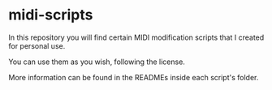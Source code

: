 # midi-scripts

In this repository you will find certain MIDI modification scripts that I created for personal use.

You can use them as you wish, following the license.

More information can be found in the READMEs inside each script's folder.
